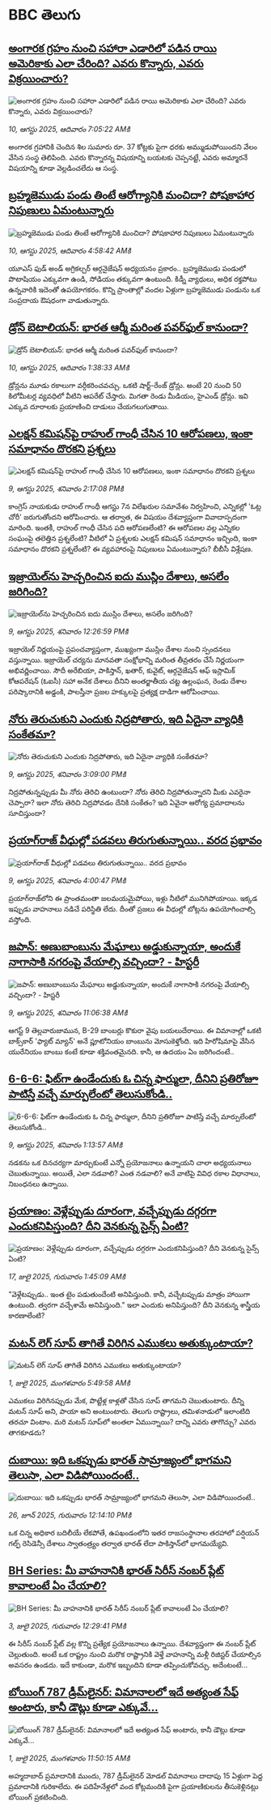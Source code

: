 # BBC తెలుగు## [అంగారక గ్రహం నుంచి సహారా ఎడారిలో పడిన రాయి అమెరికాకు ఎలా చేరింది? ఎవరు కొన్నారు, ఎవరు విక్రయించారు?](https://www.bbc.com/telugu/articles/cnv7m05v4yeo?at_medium=RSS&at_campaign=rss?at_campaign=githubrss)![అంగారక గ్రహం నుంచి సహారా ఎడారిలో పడిన రాయి అమెరికాకు ఎలా చేరింది? ఎవరు కొన్నారు, ఎవరు విక్రయించారు?](https://ichef.bbci.co.uk/ace/ws/240/cpsprodpb/316b/live/a42cbdc0-75a3-11f0-a975-cb151ca452f4.jpg)_10, ఆగస్టు 2025, ఆదివారం 7:05:22 AMకి_అంగారక గ్రహానికి చెందిన శిల సుమారు రూ.  37 కోట్లకు పైగా ధరకు అమ్ముడుపోయిందని వేలం వేసిన సంస్థ తెలిపింది. ఎవరు కొన్నారన్న విషయాన్ని బయటకు చెప్పనట్టే, ఎవరు అమ్మారనే విషయాన్ని కూడా వెల్లడించలేదు ఆ సంస్థ.## [బ్రహ్మజెముడు పండు తింటే ఆరోగ్యానికి మంచిదా? పోషకాహార నిపుణులు ఏమంటున్నారు](https://www.bbc.com/telugu/articles/c860gv4wjxqo?at_medium=RSS&at_campaign=rss?at_campaign=githubrss)![బ్రహ్మజెముడు పండు తింటే ఆరోగ్యానికి మంచిదా? పోషకాహార నిపుణులు ఏమంటున్నారు](https://ichef.bbci.co.uk/ace/ws/240/cpsprodpb/4551/live/a7e32eb0-75a6-11f0-9f1c-af3d1f91c751.jpg)_10, ఆగస్టు 2025, ఆదివారం 4:58:42 AMకి_యూఎస్ ఫుడ్ అండ్ అగ్రికల్చర్ ఆర్గనైజేషన్ అధ్యయనం ప్రకారం.. బ్రహ్మజెముడు పండులో పొటాషియం ఎక్కువగా ఉండి, సోడియం తక్కువగా ఉంటుంది. 
కిడ్నీ వ్యాధులు, అధిక రక్తపోటు ఉన్నవారికి ఇదెంతో ఉపయోగకరం.
కొన్ని ప్రాంతాల్లో వందల ఏళ్లుగా బ్రహ్మజెముడు పండును ఒక సంప్రదాయ ఔషధంగా వాడుతున్నారు.## [డ్రోన్ బెటాలియన్: భారత ఆర్మీ మరింత పవర్‌ఫుల్ కానుందా?](https://www.bbc.com/telugu/articles/c206rprmk0go?at_medium=RSS&at_campaign=rss?at_campaign=githubrss)![డ్రోన్ బెటాలియన్: భారత ఆర్మీ మరింత పవర్‌ఫుల్ కానుందా?](https://ichef.bbci.co.uk/ace/ws/240/cpsprodpb/6931/live/4bf5a810-751c-11f0-8071-1788c7e8ae0e.jpg)_10, ఆగస్టు 2025, ఆదివారం 1:38:33 AMకి_డ్రోన్లను మూడు రకాలుగా వర్గీకరించవచ్చు. ఒకటి షార్ట్-రేంజ్ డ్రోన్లు. అంటే 20 నుంచి 50 కిలోమీటర్ల వ్యవధిలో వీటిని ఆపరేట్ చేస్తారు.
మిగతా రెండు మీడియం, హైఎండ్ డ్రోన్లు. ఇవి ఎక్కువ దూరాలకు ప్రయాణించి దాడులు చేయగలుగుతాయి.## [ఎలక్షన్ కమిషన్‌పై రాహుల్ గాంధీ చేసిన 10 ఆరోపణలు, ఇంకా సమాధానం దొరకని ప్రశ్నలు](https://www.bbc.com/telugu/articles/cm2vz8de1qno?at_medium=RSS&at_campaign=rss?at_campaign=githubrss)![ఎలక్షన్ కమిషన్‌పై రాహుల్ గాంధీ చేసిన 10 ఆరోపణలు, ఇంకా సమాధానం దొరకని ప్రశ్నలు](https://ichef.bbci.co.uk/ace/ws/240/cpsprodpb/73aa/live/78194e20-7516-11f0-8071-1788c7e8ae0e.jpg)_9, ఆగస్టు 2025, శనివారం 2:17:08 PMకి_కాంగ్రెస్ నాయకుడు రాహుల్ గాంధీ ఆగస్టు 7న విలేఖరుల సమావేశం నిర్వహించి, ఎన్నికల్లో 'ఓట్ల చోరీ' జరుగుతోందని ఆరోపించారు. ఆ తర్వాత, ఈ విషయం దేశవ్యాప్తంగా వివాదాస్పదంగా మారింది. ఇంతకీ, రాహుల్ గాంధీ చేసిన పది ఆరోపణలేంటి? ఈ ఆరోపణల వల్ల ఎన్నికల సంఘంపై తలెత్తిన ప్రశ్నలేంటి? వీటిలో ఏ ప్రశ్నలకు ఎలక్షన్ కమిషన్ సమాధానం ఇచ్చింది, ఇంకా సమాధానం దొరకని ప్రశ్నలేంటి? ఈ వ్యవహారంపై నిపుణులు ఏమంటున్నారు? బీబీసీ విశ్లేషణ.## [ఇజ్రాయెల్‌‌ను హెచ్చరించిన ఐదు ముస్లిం దేశాలు, అసలేం జరిగింది?](https://www.bbc.com/telugu/articles/c4gz8v2vjpjo?at_medium=RSS&at_campaign=rss?at_campaign=githubrss)![ఇజ్రాయెల్‌‌ను హెచ్చరించిన ఐదు ముస్లిం దేశాలు, అసలేం జరిగింది?](https://ichef.bbci.co.uk/ace/ws/240/cpsprodpb/49c2/live/85ce8150-751d-11f0-a20f-3b86f375586a.jpg)_9, ఆగస్టు 2025, శనివారం 12:26:59 PMకి_ఇజ్రాయెల్ నిర్ణయంపై ప్రపంచవ్యాప్తంగా, ముఖ్యంగా ముస్లిం దేశాల నుంచి స్పందనలు వస్తున్నాయి. ఇజ్రాయెల్ చర్యను మానవతా సంక్షోభాన్ని మరింత తీవ్రతరం చేసే నిర్ణయంగా అభివర్ణించాయి. సౌదీ అరేబియా, పాకిస్తాన్, ఖతార్, కువైట్, ఆర్గనైజేషన్ ఆఫ్ ఇస్లామిక్ కోఆపరేషన్ (ఓఐసీ) సహా అనేక దేశాలు దీనిని అంతర్జాతీయ చట్ట ఉల్లంఘన, రెండు దేశాల పరిష్కారానికి అడ్డంకి, పాలస్తీనా ప్రజల హక్కులపై ప్రత్యక్ష దాడిగా ఆరోపించాయి.## [నోరు తెరుచుకుని ఎందుకు నిద్రపోతారు, ఇది ఏదైనా వ్యాధికి సంకేతమా?](https://www.bbc.com/telugu/articles/cd6ng394gq8o?at_medium=RSS&at_campaign=rss?at_campaign=githubrss)![నోరు తెరుచుకుని ఎందుకు నిద్రపోతారు, ఇది ఏదైనా వ్యాధికి సంకేతమా?](https://ichef.bbci.co.uk/ace/ws/240/cpsprodpb/3fe9/live/7da9a5d0-7532-11f0-b826-4b86ef3bf338.jpg)_9, ఆగస్టు 2025, శనివారం 3:09:00 PMకి_నిద్రపోతున్నప్పుడు మీ నోరు తెరిచి ఉంటుందా? నోరు తెరిచి నిద్రపోతున్నారని మీకు ఎవరైనా చెప్పారా? ఇలా నోరు తెరిచి నిద్రపోవడం దేనికి సంకేతం? ఇది ఏవైనా ఆరోగ్య ప్రమాదాలను సూచిస్తుందా?## [ప్రయాగ్‌రాజ్ వీధుల్లో పడవలు తిరుగుతున్నాయి.. వరద ప్రభావం](https://www.bbc.com/telugu/articles/cvgv4wr7yz3o?at_medium=RSS&at_campaign=rss?at_campaign=githubrss)![ప్రయాగ్‌రాజ్ వీధుల్లో పడవలు తిరుగుతున్నాయి.. వరద ప్రభావం](https://ichef.bbci.co.uk/ace/ws/240/cpsprodpb/7859/live/fd740670-7523-11f0-a06a-b9521bc0464b.jpg)_9, ఆగస్టు 2025, శనివారం 4:00:47 PMకి_ప్రయాగ్‌రాజ్‌లోని ఈ ప్రాంతమంతా జలమయమైపోయి, ఇళ్లు నీటిలో మునిగిపోయాయి. ఇక్కడ ఇప్పుడు వాహనాలు నడిచే పరిస్థితి లేదు. దీంతో ప్రజలు ఈ వీధుల్లో బోట్లను ఉపయోగించాల్సి వస్తోంది.## [జపాన్: అణుబాంబును మేఘాలు అడ్డుకున్నాయా, అందుకే నాగాసాకి నగరంపై వేయాల్సి వచ్చిందా? - హిస్టరీ](https://www.bbc.com/telugu/articles/cz71l3egldwo?at_medium=RSS&at_campaign=rss?at_campaign=githubrss)![జపాన్: అణుబాంబును మేఘాలు అడ్డుకున్నాయా, అందుకే నాగాసాకి నగరంపై వేయాల్సి వచ్చిందా? - హిస్టరీ](https://ichef.bbci.co.uk/ace/ws/240/cpsprodpb/0a3f/live/73a16cc0-7475-11f0-ad5a-6daee3ba97a6.jpg)_9, ఆగస్టు 2025, శనివారం 11:06:38 AMకి_ఆగస్ట్ 9 తెల్లవారుజామున, B-29 బాంబర్లు కొకురా వైపు బయలుదేరాయి. ఈ విమానాల్లో ఒకటి బాక్స్‌కార్ 'ఫ్యాట్ మ్యాన్' అనే ప్లూటోనియం బాంబును మోసుకెళ్తోంది. ఇది హిరోషిమాపై వేసిన యురేనియం బాంబు కంటే కూడా శక్తివంతమైనది. కానీ, ఆ ఉదయం ఏం జరిగిందంటే..## [6-6-6: ఫిట్‌గా ఉండేందుకు ఓ చిన్న ఫార్ములా, దీనిని ప్రతిరోజూ పాటిస్తే వచ్చే మార్పులేంటో తెలుసుకోండి..](https://www.bbc.com/telugu/articles/c39dxgrx92po?at_medium=RSS&at_campaign=rss?at_campaign=githubrss)![6-6-6: ఫిట్‌గా ఉండేందుకు ఓ చిన్న ఫార్ములా, దీనిని ప్రతిరోజూ పాటిస్తే వచ్చే మార్పులేంటో తెలుసుకోండి..](https://ichef.bbci.co.uk/ace/ws/240/cpsprodpb/abe9/live/11ac4270-750a-11f0-bb16-1dad126de423.jpg)_9, ఆగస్టు 2025, శనివారం 1:13:57 AMకి_నడకను ఒక దినచర్యగా మార్చుకుంటే ఎన్నో ప్రయోజనాలు ఉన్నాయని చాలా అధ్యయనాలు చెబుతున్నాయి. అయితే, ఎలా నడవాలి? ఎంత నడవాలి? అనే వాటిపై వివిధ రకాల విధానాలు, నిబంధనలు ఉన్నాయి.## [ప్రయాణం: వెళ్లేప్పుడు దూరంగా, వచ్చేప్పుడు దగ్గరగా ఎందుకనిపిస్తుంది? దీని వెనకున్న సైన్స్ ఏంటి?](https://www.bbc.com/telugu/articles/c0l4y727n1jo?at_medium=RSS&at_campaign=rss?at_campaign=githubrss)![ప్రయాణం: వెళ్లేప్పుడు దూరంగా, వచ్చేప్పుడు దగ్గరగా ఎందుకనిపిస్తుంది? దీని వెనకున్న సైన్స్ ఏంటి?](https://ichef.bbci.co.uk/ace/ws/240/cpsprodpb/054c/live/6957c010-62b0-11f0-8e78-11023c48a856.png)_17, జులై 2025, గురువారం 1:45:09 AMకి_"వెళ్లేటప్పుడు.. ఇంత టైం పడుతుందేంటి అనిపిస్తుంది. కానీ, వచ్చేటప్పుడు మాత్రం హాయిగా ఉంటుంది. త్వరగా వచ్చేశామే అనిపిస్తుంది." ఇలా ఎందుకు అనిపిస్తుంది? దీని వెనకున్న శాస్త్రీయ కారణాలేంటి?## [మటన్ లెగ్ సూప్ తాగితే విరిగిన ఎముకలు అతుక్కుంటాయా?](https://www.bbc.com/telugu/articles/c0l4g92j8kzo?at_medium=RSS&at_campaign=rss?at_campaign=githubrss)![మటన్ లెగ్ సూప్ తాగితే విరిగిన ఎముకలు అతుక్కుంటాయా?](https://ichef.bbci.co.uk/ace/ws/240/cpsprodpb/b31e/live/cce532c0-6d41-11f0-9462-bb509dc78127.jpg)_1, జులై 2025, మంగళవారం 5:49:58 AMకి_ఎముకలు విరిగినప్పుడు మేక, పొట్టేళ్ల కాళ్లతో చేసిన సూప్ తాగమని చెబుతుంటారు. దీన్ని మటన్ సూప్ అని, పాయా అని అంటుంటారు. తెలుగు రాష్ట్రాలు, తమిళనాడులో ఇలాంటిది తరచూ వింటాం. మరి మటన్ సూప్‌లో అంతలా ఏమున్నాయి? దాన్ని ఎవరు తాగొచ్చు? ఎవరు తాగకూడదు?## [దుబాయి: ఇది ఒకప్పుడు భారత్ సామ్రాజ్యంలో భాగమని తెలుసా, ఎలా విడిపోయిందంటే..](https://www.bbc.com/telugu/articles/ce83x3rekyyo?at_medium=RSS&at_campaign=rss?at_campaign=githubrss)![దుబాయి: ఇది ఒకప్పుడు భారత్ సామ్రాజ్యంలో భాగమని తెలుసా, ఎలా విడిపోయిందంటే..](https://ichef.bbci.co.uk/ace/ws/240/cpsprodpb/89c1/live/fbe80b80-5282-11f0-809e-059b7ea85131.jpg)_26, జూన్ 2025, గురువారం 12:14:10 PMకి_ఒక చిన్న అధికార బదిలీయే లేకపోతే, ఉపఖండంలోని ఇతర రాజసంస్థానాల తరహాలో  పర్షియన్ గల్ఫ్ రెసిడెన్సీ దేశాలు స్వాతంత్ర్యం తర్వాత భారత్ లేదా పాకిస్తాన్‌లో భాగమయ్యేవి.## [BH Series: మీ వాహనానికి భారత్ సిరీస్ నంబర్ ప్లేట్ కావాలంటే ఏం చేయాలి?](https://www.bbc.com/telugu/articles/c9dg040gzv6o?at_medium=RSS&at_campaign=rss?at_campaign=githubrss)![BH Series: మీ వాహనానికి భారత్ సిరీస్ నంబర్ ప్లేట్ కావాలంటే ఏం చేయాలి?](https://ichef.bbci.co.uk/ace/ws/240/cpsprodpb/c5c0/live/7facfba0-5801-11f0-b5c5-012c5796682d.jpg)_3, జులై 2025, గురువారం 12:29:41 PMకి_ఈ సిరీస్ నంబర్ ప్లేట్ వల్ల కొన్ని ప్రత్యేక ప్రయోజనాలు ఉన్నాయి. దేశవ్యాప్తంగా ఈ నంబర్ ప్లేట్ చెల్లుతుంది. అంటే ఒక రాష్ట్రం నుంచి మరొక రాష్ట్రానికి వెళ్తే వాహనాన్ని మళ్లీ రిజిస్టర్ చేయాల్సిన అవసరం ఉండదు. ఇదే కాకుండా, మరొక ఇబ్బందిని కూడా తప్పించుకోవచ్చు. అదేంటంటే...## [బోయింగ్ 787 డ్రీమ్‌లైనర్: విమానాలలో ఇదే అత్యంత సేఫ్ అంటారు, కానీ డౌట్లు కూడా ఎక్కువే...](https://www.bbc.com/telugu/articles/c8d664g0dz9o?at_medium=RSS&at_campaign=rss?at_campaign=githubrss)![బోయింగ్ 787 డ్రీమ్‌లైనర్: విమానాలలో ఇదే అత్యంత సేఫ్ అంటారు, కానీ డౌట్లు కూడా ఎక్కువే...](https://ichef.bbci.co.uk/ace/ws/240/cpsprodpb/aebe/live/0ad87b80-5674-11f0-95fc-edf89039c20a.jpg)_1, జులై 2025, మంగళవారం 11:50:15 AMకి_అహ్మదాబాద్ ప్రమాదానికి ముందు, 787 డ్రీమ్‌లైనర్ మోడల్ విమానాలు దాదాపు 15 ఏళ్లుగా పెద్ద ప్రమాదానికి గురికాలేదు. ఈ పదిహేనేళ్లలో వంద కోట్లమందికి  పైగా ప్రయాణికులను తీసుకెళ్లినట్లు బోయింగ్ ప్రకటించింది.